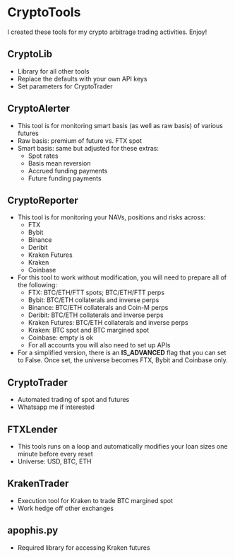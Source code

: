 # CryptoTools
I created these tools for my crypto arbitrage trading activities.  Enjoy!

## CryptoLib
- Library for all other tools
- Replace the defaults with your own API keys
- Set parameters for CryptoTrader

## CryptoAlerter
- This tool is for monitoring smart basis (as well as raw basis) of various futures
- Raw basis: premium of future vs. FTX spot
- Smart basis: same but adjusted for these extras:
	- Spot rates
	- Basis mean reversion
	- Accrued funding payments
	- Future funding payments

## CryptoReporter
- This tool is for monitoring your NAVs, positions and risks across:
	- FTX
	- Bybit
	- Binance
	- Deribit
    - Kraken Futures
	- Kraken
	- Coinbase
- For this tool to work without modification, you will need to prepare all of the following:
    - FTX: BTC/ETH/FTT spots; BTC/ETH/FTT perps
    - Bybit: BTC/ETH collaterals and inverse perps
    - Binance: BTC/ETH collaterals and Coin-M perps
    - Deribit: BTC/ETH collaterals and inverse perps
    - Kraken Futures: BTC/ETH collaterals and inverse perps
    - Kraken: BTC spot and BTC margined spot
	- Coinbase: empty is ok
	- For all accounts you will also need to set up APIs
- For a simplified version, there is an **IS_ADVANCED** flag that you can set to False.  Once set, the universe becomes FTX, Bybit and Coinbase only.

## CryptoTrader
- Automated trading of spot and futures
- Whatsapp me if interested

## FTXLender
- This tools runs on a loop and automatically modifies your loan sizes one minute before every reset
- Universe: USD, BTC, ETH

## KrakenTrader
- Execution tool for Kraken to trade BTC margined spot
- Work hedge off other exchanges

## apophis.py
- Required library for accessing Kraken futures